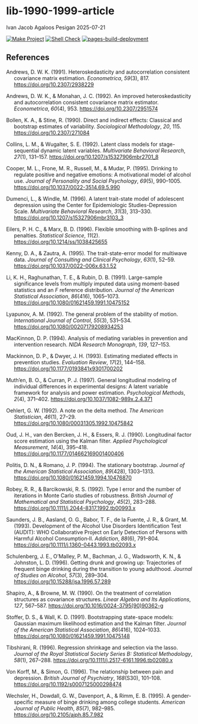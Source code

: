 lib-1990-1999-article
================
Ivan Jacob Agaloos Pesigan
2025-07-21

<!-- README.md is generated from .setup/readme/README.Rmd. Please edit that file -->

<!-- badges: start -->

[![Make
Project](https://github.com/ijapesigan/lib-1990-1999-article/actions/workflows/make.yml/badge.svg)](https://github.com/ijapesigan/lib-1990-1999-article/actions/workflows/make.yml)
[![Shell
Check](https://github.com/ijapesigan/lib-1990-1999-article/actions/workflows/shellcheck.yml/badge.svg)](https://github.com/ijapesigan/lib-1990-1999-article/actions/workflows/shellcheck.yml)
[![pages-build-deployment](https://github.com/ijapesigan/lib-1990-1999-article/actions/workflows/pages/pages-build-deployment/badge.svg)](https://github.com/ijapesigan/lib-1990-1999-article/actions/workflows/pages/pages-build-deployment)
<!-- badges: end -->

## References

<div id="refs" class="references csl-bib-body hanging-indent"
entry-spacing="0" line-spacing="2">

<div id="ref-Andrews-1991" class="csl-entry">

Andrews, D. W. K. (1991). Heteroskedasticity and autocorrelation
consistent covariance matrix estimation. *Econometrica*, *59*(3), 817.
<https://doi.org/10.2307/2938229>

</div>

<div id="ref-Andrews-Monahan-1992" class="csl-entry">

Andrews, D. W. K., & Monahan, J. C. (1992). An improved
heteroskedasticity and autocorrelation consistent covariance matrix
estimator. *Econometrica*, *60*(4), 953.
<https://doi.org/10.2307/2951574>

</div>

<div id="ref-Bollen-Stine-1990" class="csl-entry">

Bollen, K. A., & Stine, R. (1990). Direct and indirect effects:
Classical and bootstrap estimates of variability. *Sociological
Methodology*, *20*, 115. <https://doi.org/10.2307/271084>

</div>

<div id="ref-Collins-Wugalter-1992" class="csl-entry">

Collins, L. M., & Wugalter, S. E. (1992). Latent class models for
stage-sequential dynamic latent variables. *Multivariate Behavioral
Research*, *27*(1), 131–157.
<https://doi.org/10.1207/s15327906mbr2701_8>

</div>

<div id="ref-Cooper-Frone-Russell-etal-1995" class="csl-entry">

Cooper, M. L., Frone, M. R., Russell, M., & Mudar, P. (1995). Drinking
to regulate positive and negative emotions: A motivational model of
alcohol use. *Journal of Personality and Social Psychology*, *69*(5),
990–1005. <https://doi.org/10.1037/0022-3514.69.5.990>

</div>

<div id="ref-Dumenci-Windle-1996" class="csl-entry">

Dumenci, L., & Windle, M. (1996). A latent trait-state model of
adolescent depression using the <span class="nocase">Center for
Epidemiologic Studies-Depression Scale</span>. *Multivariate Behavioral
Research*, *31*(3), 313–330.
<https://doi.org/10.1207/s15327906mbr3103_3>

</div>

<div id="ref-Eilers-Marx-1996" class="csl-entry">

Eilers, P. H. C., & Marx, B. D. (1996). Flexible smoothing with
<span class="nocase">B-splines</span> and penalties. *Statistical
Science*, *11*(2). <https://doi.org/10.1214/ss/1038425655>

</div>

<div id="ref-Kenny-Zautra-1995" class="csl-entry">

Kenny, D. A., & Zautra, A. (1995). The trait-state-error model for
multiwave data. *Journal of Consulting and Clinical Psychology*,
*63*(1), 52–59. <https://doi.org/10.1037/0022-006x.63.1.52>

</div>

<div id="ref-Li-Raghunathan-Rubin-1991" class="csl-entry">

Li, K. H., Raghunathan, T. E., & Rubin, D. B. (1991). Large-sample
significance levels from multiply imputed data using moment-based
statistics and an $F$ reference distribution. *Journal of the American
Statistical Association*, *86*(416), 1065–1073.
<https://doi.org/10.1080/01621459.1991.10475152>

</div>

<div id="ref-Lyapunov-1992" class="csl-entry">

Lyapunov, A. M. (1992). The general problem of the stability of motion.
*International Journal of Control*, *55*(3), 531–534.
<https://doi.org/10.1080/00207179208934253>

</div>

<div id="ref-MacKinnon-1994" class="csl-entry">

MacKinnon, D. P. (1994). Analysis of mediating variables in prevention
and intervention research. *NIDA Research Monograph*, *139*, 127–153.

</div>

<div id="ref-Mackinnon-Dwyer-1993" class="csl-entry">

Mackinnon, D. P., & Dwyer, J. H. (1993). Estimating mediated effects in
prevention studies. *Evaluation Review*, *17*(2), 144–158.
<https://doi.org/10.1177/0193841x9301700202>

</div>

<div id="ref-Muthen-Curran-1997" class="csl-entry">

Muth’en, B. O., & Curran, P. J. (1997). General longitudinal modeling of
individual differences in experimental designs: A latent variable
framework for analysis and power estimation. *Psychological Methods*,
*2*(4), 371–402. <https://doi.org/10.1037/1082-989x.2.4.371>

</div>

<div id="ref-Oehlert-1992" class="csl-entry">

Oehlert, G. W. (1992). A note on the delta method. *The American
Statistician*, *46*(1), 27–29.
<https://doi.org/10.1080/00031305.1992.10475842>

</div>

<div id="ref-Oud-vandenBercken-Essers-1990" class="csl-entry">

Oud, J. H., van den Bercken, J. H., & Essers, R. J. (1990). Longitudinal
factor score estimation using the Kalman filter. *Applied Psychological
Measurement*, *14*(4), 395–418.
<https://doi.org/10.1177/014662169001400406>

</div>

<div id="ref-Politis-Romano-1994" class="csl-entry">

Politis, D. N., & Romano, J. P. (1994). The stationary bootstrap.
*Journal of the American Statistical Association*, *89*(428), 1303–1313.
<https://doi.org/10.1080/01621459.1994.10476870>

</div>

<div id="ref-Robey-Barcikowski-1992" class="csl-entry">

Robey, R. R., & Barcikowski, R. S. (1992). Type I error and the number
of iterations in Monte Carlo studies of robustness. *British Journal of
Mathematical and Statistical Psychology*, *45*(2), 283–288.
<https://doi.org/10.1111/j.2044-8317.1992.tb00993.x>

</div>

<div id="ref-Saunders-Assland-Babor-etal-1993" class="csl-entry">

Saunders, J. B., Aasland, O. G., Babor, T. F., de la Fuente, J. R., &
Grant, M. (1993). Development of the Alcohol Use Disorders
Identification Test (AUDIT): <span class="nocase">WHO Collaborative
Project on Early Detection of Persons with Harmful Alcohol
Consumption‐II</span>. *Addiction*, *88*(6), 791–804.
<https://doi.org/10.1111/j.1360-0443.1993.tb02093.x>

</div>

<div id="ref-Schulenberg-OMalley-Bachman-etal-1996" class="csl-entry">

Schulenberg, J. E., O’Malley, P. M., Bachman, J. G., Wadsworth, K. N., &
Johnston, L. D. (1996). Getting drunk and growing up: Trajectories of
frequent binge drinking during the transition to young adulthood.
*Journal of Studies on Alcohol*, *57*(3), 289–304.
<https://doi.org/10.15288/jsa.1996.57.289>

</div>

<div id="ref-Shapiro-Browne-1990" class="csl-entry">

Shapiro, A., & Browne, M. W. (1990). On the treatment of correlation
structures as covariance structures. *Linear Algebra and Its
Applications*, *127*, 567–587.
<https://doi.org/10.1016/0024-3795(90)90362-g>

</div>

<div id="ref-Stoffer-Wall-1991" class="csl-entry">

Stoffer, D. S., & Wall, K. D. (1991). Bootstrapping state-space models:
Gaussian maximum likelihood estimation and the Kalman filter. *Journal
of the American Statistical Association*, *86*(416), 1024–1033.
<https://doi.org/10.1080/01621459.1991.10475148>

</div>

<div id="ref-Tibshirani-1996" class="csl-entry">

Tibshirani, R. (1996). Regression shrinkage and selection via the lasso.
*Journal of the Royal Statistical Society Series B: Statistical
Methodology*, *58*(1), 267–288.
<https://doi.org/10.1111/j.2517-6161.1996.tb02080.x>

</div>

<div id="ref-VonKorff-Simon-1996" class="csl-entry">

Von Korff, M., & Simon, G. (1996). The relationship between pain and
depression. *British Journal of Psychiatry*, *168*(S30), 101–108.
<https://doi.org/10.1192/s0007125000298474>

</div>

<div id="ref-Wechsler-Dowdall-Davenport-etal-1995" class="csl-entry">

Wechsler, H., Dowdall, G. W., Davenport, A., & Rimm, E. B. (1995). A
gender-specific measure of binge drinking among college students.
*American Journal of Public Health*, *85*(7), 982–985.
<https://doi.org/10.2105/ajph.85.7.982>

</div>

</div>

